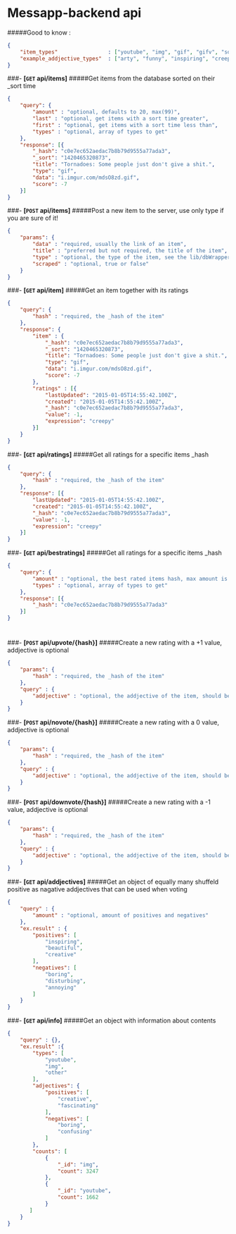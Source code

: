 Messapp-backend api
=================
#####Good to know : 
```json 
{
    "item_types"                : ["youtube", "img", "gif", "gifv", "soundcloud", "vimeo", "vine", "text", "video", "instagram", "sound", "other"],
    "example_addjective_types"  : ["arty", "funny", "inspiring", "creepy", "beautiful", "cute", "crazy", "offensive", "boring", "uggly", "disturbing"]
}
```

###- **[<code>GET</code> api/items]**
#####Get items from the database sorted on their _sort time
```json 
{
    "query": {
        "amount" : "optional, defaults to 20, max(99)",
        "last" : "optional, get items with a sort time greater",
        "first" : "optional, get items with a sort time less than",
        "types" : "optional, array of types to get"
    },
    "response": [{
        "_hash": "c0e7ec652aedac7b8b79d9555a77ada3",
        "_sort": "1420465320873",
        "title": "Tornadoes: Some people just don't give a shit.",
        "type": "gif",
        "data": "i.imgur.com/mdsO8zd.gif",
        "score": -7
    }]
}
```
###- **[<code>POST</code> api/items]**
#####Post a new item to the server, use only type if you are sure of it!
```json 
{
    "params": {
        "data" : "required, usually the link of an item",
        "title" : "preferred but not required, the title of the item",
        "type" : "optional, the type of the item, see the lib/dbWrapper for the types available",
        "scraped" : "optional, true or false"
    }
}
```
###- **[<code>GET</code> api/item]**
#####Get an item together with its ratings
```json 
{
    "query": {
        "hash" : "required, the _hash of the item"
    },
    "response": {
        "item" : {
            "_hash": "c0e7ec652aedac7b8b79d9555a77ada3",
            "_sort": "1420465320873",
            "title": "Tornadoes: Some people just don't give a shit.",
            "type": "gif",
            "data": "i.imgur.com/mdsO8zd.gif",
            "score": -7
        },
        "ratings" : [{
            "lastUpdated": "2015-01-05T14:55:42.100Z",
            "created": "2015-01-05T14:55:42.100Z",
            "_hash": "c0e7ec652aedac7b8b79d9555a77ada3",
            "value": -1,
            "expression": "creepy"
        }]
    }
}
```
###- **[<code>GET</code> api/ratings]**
#####Get all ratings for a specific items _hash
```json 
{
    "query": {
        "hash" : "required, the _hash of the item"
    },
    "response": [{
        "lastUpdated": "2015-01-05T14:55:42.100Z",
        "created": "2015-01-05T14:55:42.100Z",
        "_hash": "c0e7ec652aedac7b8b79d9555a77ada3",
        "value": -1,
        "expression": "creepy"
    }]
}
```
###- **[<code>GET</code> api/bestratings]**
#####Get all ratings for a specific items _hash
```json 
{
    "query": {
        "amount" : "optional, the best rated items hash, max amount is 25 and default to 5",
        "types" : "optional, array of types to get"
    },
    "response": [{
        "_hash": "c0e7ec652aedac7b8b79d9555a77ada3"
    }]
}
```
#

###- **[<code>POST</code> api/upvote/{hash}]**
#####Create a new rating with a +1 value, addjective is optional
```json 
{
    "params": {
        "hash" : "required, the _hash of the item"
    },
    "query" : {
        "addjective" : "optional, the addjective of the item, should be one of the queried in GET api/addjectives"
    }
}
```
###- **[<code>POST</code> api/novote/{hash}]**
#####Create a new rating with a 0 value, addjective is optional
```json 
{
    "params": {
        "hash" : "required, the _hash of the item"
    },
    "query" : {
        "addjective" : "optional, the addjective of the item, should be one of the queried in GET api/addjectives"
    }
}
```
###- **[<code>POST</code> api/downvote/{hash}]**
#####Create a new rating with a -1 value, addjective is optional
```json 
{
    "params": {
        "hash" : "required, the _hash of the item"
    },
    "query" : {
        "addjective" : "optional, the addjective of the item, should be one of the queried in GET api/addjectives"
    }
}
```
###- **[<code>GET</code> api/addjectives]**
#####Get an object of equally many shuffeld positive as nagative addjectives that can be used when voting
```json
{
    "query" : {
        "amount" : "optional, amount of positives and negatives"
    },
    "ex.result" : {
        "positives": [
            "inspiring",
            "beautiful",
            "creative"
        ],
        "negatives": [
            "boring",
            "disturbing",
            "annoying"
        ]
    }
}
```
###- **[<code>GET</code> api/info]**
#####Get an object with information about contents
```json
{
    "query" : {},
    "ex.result" :{
        "types": [
            "youtube",
            "img",
            "other"
        ],
        "adjectives": {
            "positives": [
                "creative",
                "fascinating"
            ],
            "negatives": [
                "boring",
                "confusing"
            ]
        },
        "counts": [
            {
                "_id": "img",
                "count": 3247
            },
            {
                "_id": "youtube",
                "count": 1662
            }
       ]
    } 
}
```

